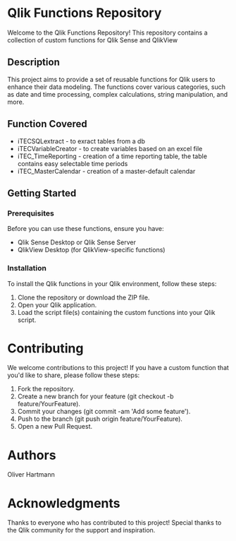# Qlik Functions Repository

Welcome to the Qlik Functions Repository! This repository contains a collection of custom functions for Qlik Sense and QlikView 

## Description

This project aims to provide a set of reusable functions for Qlik users to enhance their data modeling. The functions cover various categories, such as date and time processing, complex calculations, string manipulation, and more.

## Function Covered
- iTECSQLextract - to exract tables from a db
- iTECVariableCreator - to create variables based on an excel file
- iTEC_TimeReporting - creation of a time reporting table, the table contains easy selectable time periods
- iTEC_MasterCalendar - creation of a master-default calendar

## Getting Started

### Prerequisites

Before you can use these functions, ensure you have:

- Qlik Sense Desktop or Qlik Sense Server
- QlikView Desktop (for QlikView-specific functions)

### Installation

To install the Qlik functions in your Qlik environment, follow these steps:

1. Clone the repository or download the ZIP file.
2. Open your Qlik application.
3. Load the script file(s) containing the custom functions into your Qlik script.

# Contributing
We welcome contributions to this project! If you have a custom function that you'd like to share, please follow these steps:

1. Fork the repository.
2. Create a new branch for your feature (git checkout -b feature/YourFeature).
3. Commit your changes (git commit -am 'Add some feature').
4. Push to the branch (git push origin feature/YourFeature).
5. Open a new Pull Request.

# Authors
Oliver Hartmann

# Acknowledgments
Thanks to everyone who has contributed to this project!
Special thanks to the Qlik community for the support and inspiration.